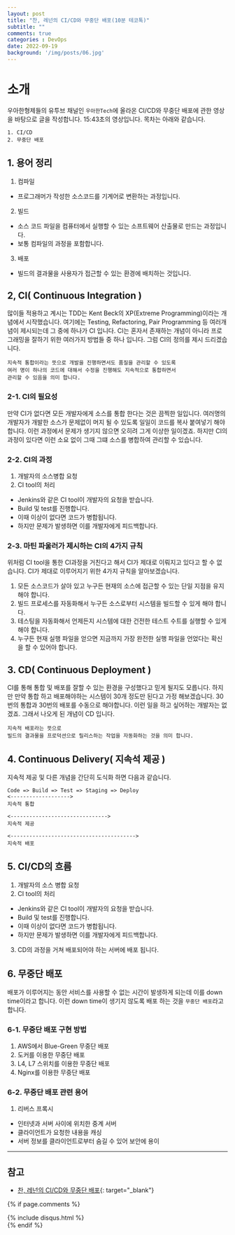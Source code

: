 ```yaml
---
layout: post
title: "찬, 레넌의 CI/CD와 무중단 배포(10분 테코톡)"
subtitle: ""
comments: true
categories : DevOps
date: 2022-09-19
background: '/img/posts/06.jpg'
---
```


# 소개
우아한형제들의 유투브 채널인 `우아한Tech`에 올라온 CI/CD와 무중단 배포에 관한 영상을 바탕으로 글을 작성합니다.
15:43초의 영상입니다.
목차는 아래와 같습니다.
```
1. CI/CD
2. 무중단 배포
```

## 1. 용어 정리
1. 컴파일
  - 프로그래머가 작성한 소스코드를 기계어로 변환하는 과정입니다.

2. 빌드
  - 소스 코드 파일을 컴퓨터에서 실행할 수 있는 소프트웨어 산출물로 만드는 과정입니다.
  - 보통 컴파일의 과정을 포함합니다.

3. 배포
  - 빌드의 결과물을 사용자가 접근할 수 있는 환경에 배치하는 것입니다.

## 2, CI( Continuous Integration )
많이들 적용하고 계시는 TDD는 Kent Beck의 XP(Extreme Programming)이라는 개념에서 시작했습니다.
여기에는 Testing, Refactoring, Pair Programming 등 여러개념이 제시되는데 그 중에 하나가 CI 입니다.
CI는 혼자서 존재하는 개념이 아니라 프로그래밍을 잘하기 위한 여러가지 방법들 중 하나 입니다.
그럼 CI의 정의를 제시 드리겠습니다.
```
지속적 통합이라는 뜻으로 개발을 진행하면서도 품질을 관리할 수 있도록 
여러 명이 하나의 코드에 대해서 수정을 진행해도 지속적으로 통합하면서
관리할 수 있음을 의미 합니다.
```

### 2-1. CI의 필요성
만약 CI가 없다면 모든 개발자에게 소스를 통합 한다는 것은 끔찍한 일입니다.
여러명의 개발자가 개발한 소스가 문제없이 머지 될 수 있도록 일일이 코드를 복사 붙여넣기 해야 합니다.
이런 과정에서 문제가 생기지 않으면 오히려 그게 이상한 일이겠죠.
하지만 CI의 과정이 있다면 이런 소요 없이 그때 그떄 소스를 병합하여 관리할 수 있습니다.

### 2-2. CI의 과정
1. 개발자의 소스병합 요청
2. CI tool의 처리
  - Jenkins와 같은 CI tool이 개발자의 요청을 받습니다.
  - Build 및 test를 진행합니다.
  - 이때 이상이 없다면 코드가 병합됩니다.
  - 하지만 문제가 발생하면 이를 개발자에게 피드백합니다.

### 2-3. 마틴 파울러가 제시하는 CI의 4가지 규칙
위처럼 CI tool을 통한 CI과정을 거친다고 해서 CI가 제대로 이뤄지고 있다고 할 수 없습니다.
CI가 제대로 이루어지기 위한 4가지 규칙을 알아보겠습니다.
1. 모든 소스코드가 살아 있고 누구든 현재의 소스에 접근할 수 있는 단일 지점을 유지해야 합니다.
2. 빌드 프로세스를 자동화해서 누구든 소스로부터 시스템을 빌드할 수 있게 해야 합니다.
3. 테스팅을 자동화해서 언제든지 시스템에 대한 건전한 테스트 수트를 실행할 수 있게 해야 합니다.
4. 누구든 현재 실행 파일을 얻으면 지금까지 가장 완전한 실행 파일을 언었다는 확신을 할 수 있어야 합니다.

## 3. CD( Continuous Deployment )
CI를 통해 통합 및 배포를 잘할 수 있는 환경을 구성했다고 믿게 될지도 모릅니다.
하지만 만약 통합 하고 배포해야하는 시스템이 30개 정도만 된다고 가정 해보겠습니다.
30번의 통합과 30번의 배포를 수동으로 해야합니다.
이런 일을 하고 싶어하는 개발자는 없겠죠.
그래서 나오게 된 개념이 CD 입니다.
```
지속적 배포라는 뜻으로 
빌드의 결과물을 프로덕션으로 릴리스하는 작업을 자동화하는 것을 의미 합니다.
```

## 4. Continuous Delivery( 지속석 제공 )
지속적 제공 및 다른 개념을 간단히 도식화 하면 다음과 같습니다.
```
Code => Build => Test => Staging => Deploy
<------------------->
지속적 통합

<------------------------------->
지속적 제공

<---------------------------------------->
지속적 배포
```

## 5. CI/CD의 흐름
1. 개발자의 소스 병합 요청
2. CI tool의 처리
  - Jenkins와 같은 CI tool이 개발자의 요청을 받습니다.
  - Build 및 test를 진행합니다.
  - 이때 이상이 없다면 코드가 병합됩니다.
  - 하지만 문제가 발생하면 이를 개발자에게 피드백합니다.
3. CD의 과정을 거쳐 배포되어야 하는 서버에 배포 됩니다.

## 6. 무중단 배포
배포가 이루어지는 동안 서비스를 사용할 수 없는 시간이 발생하게 되는데 이를 down time이라고 합니다.
이런 down time이 생기지 않도록 배포 하는 것을 `무중단 배포`라고 합니다.

### 6-1. 무중단 배포 구현 방법
1. AWS에서 Blue-Green 무중단 배포
2. 도커를 이용한 무중단 배포
3. L4, L7 스위치를 이용한 무중단 배포
4. Nginx를 이용한 무중단 배포

### 6-2. 무중단 배포 관련 용어
1. 리버스 프록시
  - 인터넷과 서버 사이에 위치한 중계 서버
  - 클라이언트가 요청한 내용을 캐싱
  - 서버 정보를 클라이언트로부터 숨길 수 있어 보안에 용이



---
## 참고
- [찬, 레넌의 CI/CD와 무중단 배포](https://m.youtube.com/watch?v=sIPU_VkrguI){: target="_blank"}


{% if page.comments %}
<div id="post-disqus" class="container">
{% include disqus.html %}
</div>
{% endif %}
